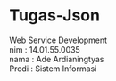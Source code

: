 # Tugas-Json
Web Service Development
<br>
nim   : 14.01.55.0035
<br>
nama  : Ade Ardianingtyas
<br>
Prodi : Sistem Informasi
<br>
